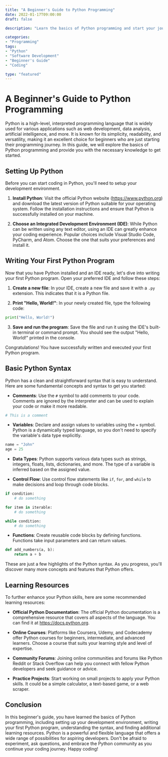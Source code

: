 ```yaml
--- 
title: "A Beginner's Guide to Python Programming"
date: 2022-01-17T09:00:00
draft: false

description: "Learn the basics of Python programming and start your journey towards becoming a proficient developer."

categories:
- "Programming"
tags:
- "Python"
- "Software Development"
- "Beginner's Guide"
- "Coding"

type: "featured"
---
```


# A Beginner's Guide to Python Programming

Python is a high-level, interpreted programming language that is widely used for various applications such as web development, data analysis, artificial intelligence, and more. It is known for its simplicity, readability, and versatility, making it an excellent choice for beginners who are just starting their programming journey. In this guide, we will explore the basics of Python programming and provide you with the necessary knowledge to get started.

## Setting Up Python

Before you can start coding in Python, you'll need to setup your development environment. 

1. **Install Python**: Visit the official Python website (https://www.python.org) and download the latest version of Python suitable for your operating system. Follow the installation instructions and ensure that Python is successfully installed on your machine.

2. **Choose an Integrated Development Environment (IDE)**: While Python can be written using any text editor, using an IDE can greatly enhance your coding experience. Popular choices include Visual Studio Code, PyCharm, and Atom. Choose the one that suits your preferences and install it.

## Writing Your First Python Program

Now that you have Python installed and an IDE ready, let's dive into writing your first Python program. Open your preferred IDE and follow these steps:

1. **Create a new file**: In your IDE, create a new file and save it with a `.py` extension. This indicates that it is a Python file.

2. **Print "Hello, World!"**: In your newly created file, type the following code:

```python
print("Hello, World!")
```

3. **Save and run the program**: Save the file and run it using the IDE's built-in terminal or command prompt. You should see the output "Hello, World!" printed in the console.

Congratulations! You have successfully written and executed your first Python program.

## Basic Python Syntax

Python has a clean and straightforward syntax that is easy to understand. Here are some fundamental concepts and syntax to get you started:

- **Comments**: Use the `#` symbol to add comments to your code. Comments are ignored by the interpreter and can be used to explain your code or make it more readable.

```python
# This is a comment
```

- **Variables**: Declare and assign values to variables using the `=` symbol. Python is a dynamically typed language, so you don't need to specify the variable's data type explicitly.

```python
name = "John"
age = 25
```

- **Data Types**: Python supports various data types such as strings, integers, floats, lists, dictionaries, and more. The type of a variable is inferred based on the assigned value.

- **Control Flow**: Use control flow statements like `if`, `for`, and `while` to make decisions and loop through code blocks.

```python
if condition:
    # do something

for item in iterable:
    # do something

while condition:
    # do something
```

- **Functions**: Create reusable code blocks by defining functions. Functions take input parameters and can return values.

```python
def add_numbers(a, b):
    return a + b
```

These are just a few highlights of the Python syntax. As you progress, you'll discover many more concepts and features that Python offers.

## Learning Resources

To further enhance your Python skills, here are some recommended learning resources:

- **Official Python Documentation**: The official Python documentation is a comprehensive resource that covers all aspects of the language. You can find it at https://docs.python.org.

- **Online Courses**: Platforms like Coursera, Udemy, and Codecademy offer Python courses for beginners, intermediate, and advanced learners. Choose a course that suits your learning style and level of expertise.

- **Community Forums**: Joining online communities and forums like Python Reddit or Stack Overflow can help you connect with fellow Python developers and seek guidance or advice.

- **Practice Projects**: Start working on small projects to apply your Python skills. It could be a simple calculator, a text-based game, or a web scraper.

## Conclusion

In this beginner's guide, you have learned the basics of Python programming, including setting up your development environment, writing your first Python program, understanding the syntax, and finding additional learning resources. Python is a powerful and flexible language that offers a wide range of possibilities for aspiring developers. Don't be afraid to experiment, ask questions, and embrace the Python community as you continue your coding journey. Happy coding!
